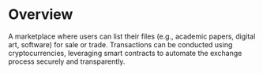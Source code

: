 # Overview

A marketplace where users can list their files (e.g., academic papers, digital art, software) for sale or trade. Transactions can be conducted using cryptocurrencies, leveraging smart contracts to automate the exchange process securely and transparently.